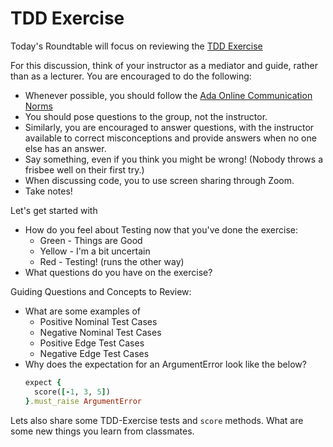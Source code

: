 # TDD Exercise 

Today's Roundtable will focus on reviewing the [TDD Exercise](https://github.com/Ada-C14/tdd-exercise)

For this discussion, think of your instructor as a mediator and guide, rather than as a lecturer. You are encouraged to do the following:

* Whenever possible, you should follow the [Ada Online Communication Norms](https://learn-2.galvanize.com/cohorts/2036/blocks/882/content_files/00-welcome-to-ada/02-wk01-online-communication-norms.md)
* You should pose questions to the group, not the instructor.
* Similarly, you are encouraged to answer questions, with the instructor available to correct misconceptions and provide answers when no one else has an answer.
* Say something, even if you think you might be wrong! (Nobody throws a frisbee well on their first try.)
* When discussing code, you to use screen sharing through Zoom.
* Take notes!

Let's get started with

* How do you feel about Testing now that you've done the exercise:
  * Green - Things are Good
  * Yellow - I'm a bit uncertain
  * Red - Testing!  (runs the other way)
* What questions do you have on the exercise?

Guiding Questions and Concepts to Review:

*  What are some examples of 
   * Positive Nominal Test Cases
   * Negative Nominal Test Cases
   * Positive Edge Test Cases
   * Negative Edge Test Cases
* Why does the expectation for an ArgumentError look like the below?
  ```ruby
  expect {
    score([-1, 3, 5])
  }.must_raise ArgumentError
  ```

Lets also share some TDD-Exercise tests and `score` methods.  What are some new things you learn from classmates.
